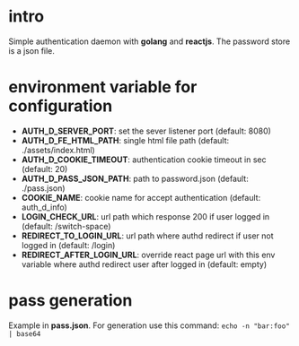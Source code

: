 # intro

Simple authentication daemon with **golang** and **reactjs**. The password store is a json file.

# environment variable for configuration

* **AUTH_D_SERVER_PORT**: set the sever listener port (default: 8080)
* **AUTH_D_FE_HTML_PATH**: single html file path (default: ./assets/index.html)
* **AUTH_D_COOKIE_TIMEOUT**: authentication cookie timeout in sec (default: 20)
* **AUTH_D_PASS_JSON_PATH**: path to password.json (default: ./pass.json)
* **COOKIE_NAME**: cookie name for accept authentication (default: auth_d_info)
* **LOGIN_CHECK_URL**: url path which response 200 if user logged in (default: /switch-space)
* **REDIRECT_TO_LOGIN_URL**: url path where authd redirect if user not logged in (default: /login)
* **REDIRECT_AFTER_LOGIN_URL**: override react page url with this env variable where authd redirect user after logged in (default: empty)

# pass generation

Example in **pass.json**. For generation use this command: `echo -n "bar:foo" | base64`
